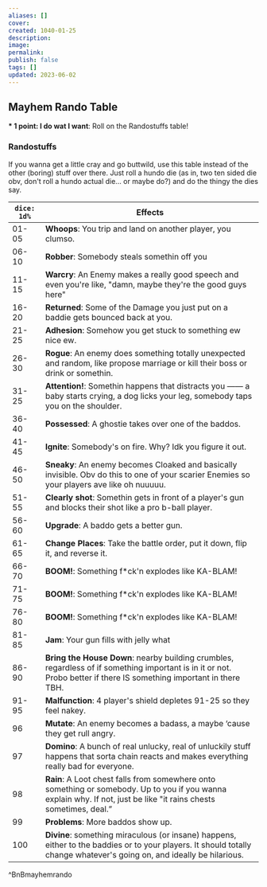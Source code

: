 ```yaml
---
aliases: []
cover: 
created: 1040-01-25
description: 
image: 
permalink: 
publish: false
tags: []
updated: 2023-06-02
---
```


## Mayhem Rando Table

**\* 1 point: I do wat I want**:  Roll on the Randostuffs table!

### Randostuffs

If you wanna get a little cray and go buttwild, use this table instead of the other (boring) stuff over there. Just roll a hundo die (as in, two ten sided die obv, don't roll a hundo actual die… or maybe do?) and do the thingy the dies say.

| `dice: 1d%` | **Effects**                                                                                                                                                          |
| ----------- | -------------------------------------------------------------------------------------------------------------------------------------------------------------------- |
| 01-05       | **Whoops**: You trip and land on another player, you clumso.                                                                                                         |
| 06-10       | **Robber**: Somebody steals somethin off you                                                                                                                         |
| 11-15       | **Warcry**: An Enemy makes a really good speech and even you're like, "damn, maybe they're the good guys here"                                                       |
| 16-20       | **Returned**: Some of the Damage you just put on a baddie gets bounced back at you.                                                                                  |
| 21-25       | **Adhesion**: Somehow you get stuck to something ew nice ew.                                                                                                         |
| 26-30       | **Rogue**: An enemy does something totally unexpected and random, like propose marriage or kill their boss or drink or somethin.                                     |
| 31-25       | **Attention!**: Somethin happens that distracts you —— a baby starts crying, a dog licks your leg, somebody taps you on the shoulder.                                |
| 36-40       | **Possessed**: A ghostie takes over one of the baddos.                                                                                                               |
| 41-45       | **Ignite**: Somebody's on fire. Why? Idk you figure it out.                                                                                                          |
| 46-50       | **Sneaky**: An enemy becomes Cloaked and basically invisible. Obv do this to one of your scarier Enemies so your players ave like oh nuuuuu.                         |
| 51-55       | **Clearly shot**: Somethin gets in front of a player's gun and blocks their shot like a pro b-ball player.                                                            |
| 56-60       | **Upgrade**: A baddo gets a better gun.                                                                                                                              |
| 61-65       | **Change Places**: Take the battle order, put it down, flip it, and reverse it.                                                                                      |
| 66-70       | **BOOM!**: Something f\*ck'n explodes like KA-BLAM!                                                                                                                  |
| 71-75       | **BOOM!**: Something f\*ck'n explodes like KA-BLAM!                                                                                                                  |
| 76-80       | **BOOM!**: Something f\*ck'n explodes like KA-BLAM!                                                                                                                  |
| 81-85       | **Jam**: Your gun fills with jelly what                                                                                                                              |
| 86-90       | **Bring the House Down**: nearby building crumbles, regardless of if something important is in it or not. Probo better if there IS something important in there TBH. |
| 91-95       | **Malfunction**: 4 player's shield depletes 91-25 so they feel nakey.                                                                                                |
| 96          | **Mutate**: An enemy becomes a badass, a maybe ‘cause they get rull angry.                                                                                                                                                                     |
| 97          |**Domino**: A bunch of real unlucky, real of unluckily stuff happens that sorta chain reacts and makes everything really bad for everyone.                                                                                                                                                                      |
| 98          | **Rain**: A Loot chest falls from somewhere onto something or somebody. Up to you if you wanna explain why. If not, just be like "it rains chests sometimes, deal.”                                                                                                                                                                     |
| 99          | **Problems**: More baddos show up.                                                                                                                                                                     |
| 100         | **Divine**: something miraculous (or insane) happens, either to the baddies or to your players. It should totally change whatever's going on, and ideally be hilarious.  |                                                                                                                                                                   
^BnBmayhemrando
